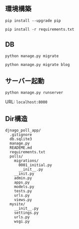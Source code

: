 ## 環境構築
`pip install --upgrade pip`

`pip install -r requirements.txt`

## DB
`python manage.py migrate`

`python manage.py migrate blog`

## サーバー起動
`python manage.py runserver`

URL:  `localhost:8000`

## Dir構造
```
djnago_poll_app/
  .gitignore
  db.sqlite3
  manage.py
  READEME.md
  requirements.txt
  polls/
    migrations/
      0001_initial.py
      __init__.py
    __init.py
    admin.py
    apps.py
    models.py
    tests.py
    urls.py
    views.py
  mysite/
    __init__.py
    settings.py
    urls.py
    wsgi.py 
```

